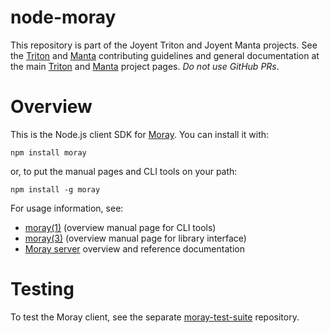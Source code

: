<!--
    This Source Code Form is subject to the terms of the Mozilla Public
    License, v. 2.0. If a copy of the MPL was not distributed with this
    file, You can obtain one at http://mozilla.org/MPL/2.0/.
-->

<!--
    Copyright (c) 2016, Joyent, Inc.
-->

# node-moray

This repository is part of the Joyent Triton and Joyent Manta projects. See the
[Triton](https://github.com/joyent/triton/blob/master/CONTRIBUTING.md) and
[Manta](https://github.com/joyent/manta/blob/master/CONTRIBUTING.md)
contributing guidelines and general documentation at the main
[Triton](https://github.com/joyent/triton) and
[Manta](http://github.com/joyent/manta) project pages. *Do not use GitHub PRs*.


# Overview

This is the Node.js client SDK for [Moray](https://github.com/joyent/moray).
You can install it with:

    npm install moray

or, to put the manual pages and CLI tools on your path:

    npm install -g moray

For usage information, see:

* [moray(1)](./docs/man/man1/moray.md) (overview manual page for CLI tools)
* [moray(3)](./docs/man/man3/moray.md) (overview manual page for library
  interface)
* [Moray server](https://github.com/joyent/moray) overview and reference
  documentation

# Testing

To test the Moray client, see the separate
[moray-test-suite](https://github.com/joyent/moray-test-suite) repository.

